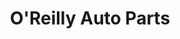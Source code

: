 ---
title: "O'Reilly Auto Parts"
url: /chandler/oreilly-auto-parts-west-ocotillo-road/
shop: car parts
---